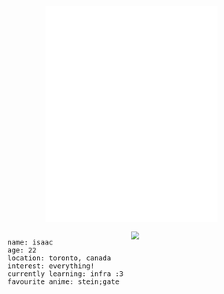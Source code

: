 <div align="center">
  <img src="assets/.inline_braille.svg" width="350" alt="braille art" />
  <br></br>

  <img align="right" width="50%" src="https://streak-stats.demolab.com?user=akuwuh&theme=radical&date_format=n%2Fj%5B%2FY%5D&border=EB545400&fire=FB4290&dates=AF83EBC0&stroke=530C5368&background=45%2C141421%2C0C0C13"/>

  <pre align="left">
name: isaac
age: 22
location: toronto, canada
interest: everything!
currently learning: infra :3
favourite anime: stein;gate</pre>
  <br clear="both"></br>


</div>
  
<!--
<details>
  <summary>📕 Blog Posts</summary>
  <br />
</details>
</div>
-->




